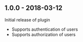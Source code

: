 ## 1.0.0 - 2018-03-12

Initial release of plugin

- Supports authentication of users
- Supports authorization of users

